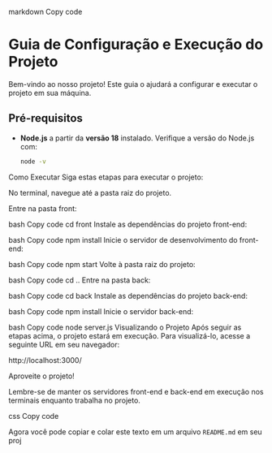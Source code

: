 markdown
Copy code
# Guia de Configuração e Execução do Projeto

Bem-vindo ao nosso projeto! Este guia o ajudará a configurar e executar o projeto em sua máquina.

## Pré-requisitos

- **Node.js** a partir da **versão 18** instalado. Verifique a versão do Node.js com:

   ```bash
   node -v
Como Executar
Siga estas etapas para executar o projeto:

No terminal, navegue até a pasta raiz do projeto.

Entre na pasta front:

bash
Copy code
cd front
Instale as dependências do projeto front-end:

bash
Copy code
npm install
Inicie o servidor de desenvolvimento do front-end:

bash
Copy code
npm start
Volte à pasta raiz do projeto:

bash
Copy code
cd ..
Entre na pasta back:

bash
Copy code
cd back
Instale as dependências do projeto back-end:

bash
Copy code
npm install
Inicie o servidor back-end:

bash
Copy code
node server.js
Visualizando o Projeto
Após seguir as etapas acima, o projeto estará em execução. Para visualizá-lo, acesse a seguinte URL em seu navegador:

http://localhost:3000/

Aproveite o projeto!

Lembre-se de manter os servidores front-end e back-end em execução nos terminais enquanto trabalha no projeto.

css
Copy code

Agora você pode copiar e colar este texto em um arquivo `README.md` em seu proj